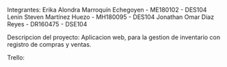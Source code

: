 Integrantes:
	Erika Alondra Marroquín Echegoyen - ME180102 - DES104
	Lenin Steven Martínez Huezo       - MH180095 - DES104
	Jonathan Omar Diaz Reyes          - DR160475 - DSE104

Descripcion del proyecto:
	Aplicacion web, para la gestion de inventario con registro 
	de compras y ventas.

Trello:

